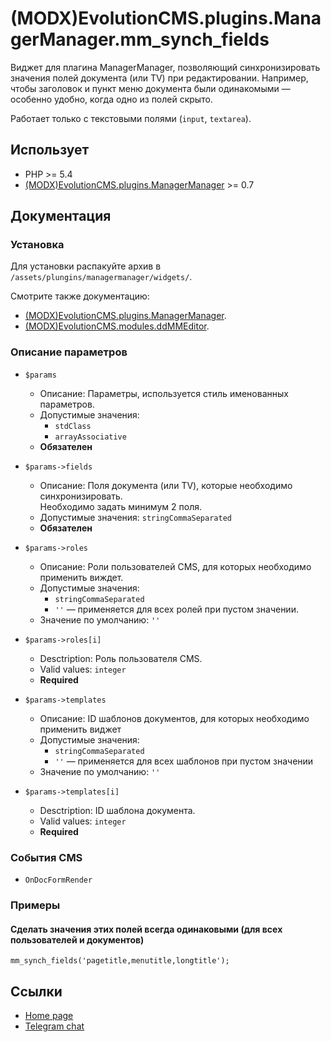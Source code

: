 # (MODX)EvolutionCMS.plugins.ManagerManager.mm_synch_fields

Виджет для плагина ManagerManager, позволяющий синхронизировать значения полей документа (или TV) при редактировании.
Например, чтобы заголовок и пункт меню документа были одинакомыми — особенно удобно, когда одно из полей скрыто.

Работает только с текстовыми полями (`input`, `textarea`).


## Использует

* PHP >= 5.4
* [(MODX)EvolutionCMS.plugins.ManagerManager](https://code.divandesign.biz/modx/managermanager) >= 0.7


## Документация


### Установка

Для установки распакуйте архив в `/assets/plungins/managermanager/widgets/`.


Смотрите также документацию:
* [(MODX)EvolutionCMS.plugins.ManagerManager](https://code.divandesign.biz/modx/managermanager).
* [(MODX)EvolutionCMS.modules.ddMMEditor](https://code.divandesign.biz/modx/ddmmeditor).


### Описание параметров

* `$params`
	* Описание: Параметры, используется стиль именованных параметров.
	* Допустимые значения:
		* `stdClass`
		* `arrayAssociative`
	* **Обязателен**
	
* `$params->fields`
	* Описание: Поля документа (или TV), которые необходимо синхронизировать.  
		Необходимо задать минимум 2 поля.
	* Допустимые значения: `stringCommaSeparated`
	* **Обязателен**
	
* `$params->roles`
	* Описание: Роли пользователей CMS, для которых необходимо применить виждет.
	* Допустимые значения:
		* `stringCommaSeparated`
		* `''` — применяется для всех ролей при пустом значении.
	* Значение по умолчанию: `''`
	
* `$params->roles[i]`
	* Desctription: Роль пользователя CMS.
	* Valid values: `integer`
	* **Required**
	
* `$params->templates`
	* Описание: ID шаблонов документов, для которых необходимо применить виджет
	* Допустимые значения:
		* `stringCommaSeparated`
		* `''` — применяется для всех шаблонов при пустом значении
	* Значение по умолчанию: `''`
	
* `$params->templates[i]`
	* Desctription: ID шаблона документа.
	* Valid values: `integer`
	* **Required**


### События CMS

* `OnDocFormRender`


### Примеры


#### Сделать значения этих полей всегда одинаковыми (для всех пользователей и документов)

```
mm_synch_fields('pagetitle,menutitle,longtitle');
```


## Ссылки

* [Home page](https://code.divandesign.biz/modx/mm_synch_fields)
* [Telegram chat](https://t.me/dd_code)


<link rel="stylesheet" type="text/css" href="https://DivanDesign.ru/assets/files/ddMarkdown.css" />